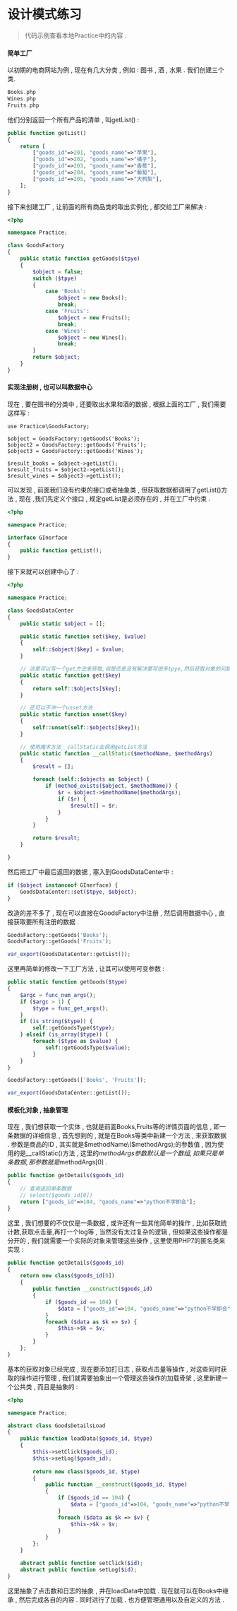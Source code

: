# 设计模式练习

> 代码示例查看本地Practice中的内容 .

#### 简单工厂

以初期的电商网站为例 , 现在有几大分类 , 例如 : 图书 , 酒 , 水果 . 我们创建三个类.

```php
Books.php
Wines.php
Fruits.php
```

他们分别返回一个所有产品的清单 , 叫getList\(\) :

```php
public function getList()
{
    return [
        ["goods_id"=>201, "goods_name"=>"苹果"],
        ["goods_id"=>202, "goods_name"=>"橘子"],
        ["goods_id"=>203, "goods_name"=>"香蕉"],
        ["goods_id"=>204, "goods_name"=>"葡萄"],
        ["goods_id"=>205, "goods_name"=>"大鸭梨"],
    ];
}
```

接下来创建工厂 , 让前面的所有商品类的取出实例化 , 都交给工厂来解决 :

```php
<?php

namespace Practice;

class GoodsFactory
{
    public static function getGoods($tpye)
    {
        $object = false;
        switch ($tpye)
        {
            case 'Books':
                $object = new Books();
                break;
            case 'Fruits':
                $object = new Fruits();
                break;
            case 'Wines':
                $object = new Wines();
                break;
        }
        return $object;
    }
}
```

#### 实现注册树 , 也可以叫数据中心

现在 , 要在图书的分类中 , 还要取出水果和酒的数据 , 根据上面的工厂 , 我们需要这样写 :

```
use Practice\GoodsFactory;

$object = GoodsFactory::getGoods('Books');
$object2 = GoodsFactory::getGoods('Fruits');
$object3 = GoodsFactory::getGoods('Wines');

$result_books = $object->getList();
$result_fruits = $object2->getList();
$result_wines = $object3->getList();
```

可以发现 , 前面我们没有约束的接口或者抽象类 , 但获取数据都调用了getList\(\)方法 , 现在 ,我们先定义个接口 , 规定getList是必须存在的 , 并在工厂中约束 .

```php
<?php

namespace Practice;

interface GInerface
{
    public function getList();
}
```

接下来就可以创建中心了 :

```php
<?php

namespace Practice;

class GoodsDataCenter
{
    public static $object = [];

    public static function set($key, $value)
    {
        self::$object[$key] = $value;
    }

    // 这里可以写一个get方法来获取,但是还是没有解决要写很多tpye,然后获取对象的问题
    public static function get($key)
    {
        return self::$objects[$key];
    }

    // 还可以不冲一个unset方法
    public static function unset($key)
    {
        self::unset(self::$objects[$key]);
    }

    // 使用魔术方法__callStatic去调用getList方法
    public static function __callStatic($methodName, $methodArgs)
    {
        $result = [];

        foreach (self::$objects as $object) {
            if (method_exists($object, $methodName)) {
                $r = $object->$methodName($methodArgs);
                if ($r) {
                    $result[] = $r;
                }
            }
        }

        return $result;
    }  

}
```

然后把工厂中最后返回的数据 , 塞入到GoodsDataCenter中 :

```php
if ($object instanceof GInerface) {
    GoodsDataCenter::set($tpye, $object);
}
```

改造的差不多了 , 现在可以直接在GoodsFactory中注册 , 然后调用数据中心 , 直接获取要所有注册的数据 .

```php
GoodsFactory::getGoods('Books');
GoodsFactory::getGoods('Fruits');

var_export(GoodsDataCenter::getList());
```

这里再简单的修改一下工厂方法 , 让其可以使用可变参数 :

```php
public static function getGoods($type)
{
    $argc = func_num_args();
    if ($argc > 1) {
        $type = func_get_args();
    }
    if (is_string($type)) {
        self::getGoodsType($type);
    } elseif (is_array($type)) {
        foreach ($type as $value) {
            self::getGoodsType($value);
        }
    }
}
```

```php
GoodsFactory::getGoods(['Books', 'Fruits']);

var_export(GoodsDataCenter::getList());
```

#### 模板化对象 , 抽象管理

现在 , 我们想获取一个实体 , 也就是前面Books,Fruits等的详情页面的信息 , 即一条数据的详细信息 , 首先想到的 , 就是在Books等类中新建一个方法 , 来获取数据 . 参数是商品的ID , 其实就是$methodName\($methodArgs\);的参数值 , 因为使用的是\_\_callStatic\(\)方法 , 这里的$methodArgs参数默认是一个数组 , 如果只是单条数据 , 那参数就是$methodArgs\[0\] .

```php
public function getDetails($goods_id)
{
    // 查询返回单条数据
    // select($goods_id[0])
    return ["goods_id"=>104, "goods_name"=>"python不学即会"];
}
```

这里 , 我们想要的不仅仅是一条数据 , 或许还有一些其他简单的操作 , 比如获取统计数,获取点击量,再打一个log等 , 当然没有太过复杂的逻辑 , 但如果这些操作都是分开的 , 我们就需要一个实际的对象来管理这些操作 , 这里使用PHP7的匿名类来实现 :

```php
public function getDetails($goods_id)
{
    return new class($goods_id[0])
    {
        public function __construct($goods_id)
        {
            if ($goods_id == 104) {
                $data = ["goods_id"=>104, "goods_name"=>"python不学即会"];
            }
            foreach ($data as $k => $v) {
                $this->$k = $v;
            }
        }
    };
}
```

基本的获取对象已经完成 , 现在要添加打日志 , 获取点击量等操作 , 对这些同时获取的操作进行管理 , 我们就需要抽象出一个管理这些操作的加载骨架 , 这里新建一个公共类 , 而且是抽象的 :

```php
<?php

namespace Practice;

abstract class GoodsDetailsLoad
{
    public function loadData($goods_id, $type)
    {
        $this->setClick($goods_id);
        $this->setLog($goods_id);
        
        return new class($goods_id, $type)
        {
            public function __construct($goods_id, $type)
            {
                if ($goods_id == 104) {
                    $data = ["goods_id"=>104, "goods_name"=>"python不学即会"];
                }
                foreach ($data as $k => $v) {
                    $this->$k = $v;
                }
            }
        };
    }

    abstract public function setClick($id);
    abstract public function setLog($id);
}
```

这里抽象了点击数和日志的抽象 , 并在loadData中加载 . 现在就可以在Books中继承 , 然后完成各自的内容 . 同时进行了加载 . 也方便管理通用以及自定义的方法 . 


